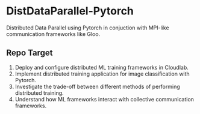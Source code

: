 # DistDataParallel-Pytorch
Distributed Data Parallel using Pytorch in conjuction with MPI-like communication frameworks like Gloo. 

## Repo Target

1. Deploy and configure distributed ML training frameworks in Cloudlab.
2. Implement distributed training application for image classification with Pytorch.
3. Investigate the trade-off between different methods of performing distributed training.
4. Understand how ML frameworks interact with collective communication frameworks.
